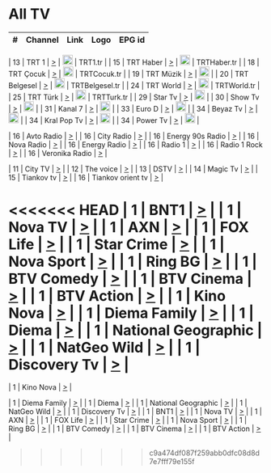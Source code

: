 <h1>All TV</h1>

| #   | Channel        | Link  | Logo | EPG id |
|:---:|:--------------:|:-----:|:----:|:------:|

| 13  | TRT 1            | [>](https://tv-trt1.medya.trt.com.tr/master.m3u8) | <img height="20" src="https://i.imgur.com/j786OLG.png"/> | TRT1.tr |
| 15  | TRT Haber        | [>](https://tv-trthaber.medya.trt.com.tr/master.m3u8) | <img height="20" src="https://i.imgur.com/OVfo8Ab.png"/> | TRTHaber.tr |
| 18  | TRT Çocuk        | [>](https://tv-trtcocuk.medya.trt.com.tr/master.m3u8) | <img height="20" src="https://i.imgur.com/QLFmD6d.png"/> | TRTCocuk.tr |
| 19  | TRT Müzik        | [>](https://tv-trtmuzik.medya.trt.com.tr/master.m3u8) | <img height="20" src="https://i.imgur.com/fIVFCEd.png"/> |
| 20  | TRT Belgesel     | [>](https://tv-trtbelgesel.medya.trt.com.tr/master.m3u8) | <img height="20" src="https://i.imgur.com/MGO87pe.png"/> | TRTBelgesel.tr |
| 24  | TRT World        | [>](https://tv-trtworld.medya.trt.com.tr/master.m3u8) | <img height="20" src="https://i.imgur.com/JEA2xpv.png"/> | TRTWorld.tr |
| 25  | TRT Türk         | [>](https://tv-trtturk.medya.trt.com.tr/master.m3u8) | <img height="20" src="https://i.imgur.com/OSTOQNw.png"/> | TRTTurk.tr |
| 29  | Star Tv   | [>](https://dogus-live.daioncdn.net/startv/startv_360p.m3u8) | <img height="20" src="https://i.imgur.com/IebUZx1.png"/> |
| 30  | Show Tv     | [>](https://ciner-live.daioncdn.net/showtv/showtv.m3u8) | <img height="20" src="https://i.imgur.com/IebUZx1.png"/> |
| 31  | Kanal 7     | [>](https://kanal7-live.daioncdn.net/kanal7/kanal7.m3u8) | <img height="20" src="https://i.imgur.com/IebUZx1.png"/> |
| 33  | Euro D    | [>](https://www.youtube.com/user/KanalD/live) | <img height="20" src="https://i.imgur.com/IebUZx1.png"/> |
| 34  | Beyaz Tv     | [>](https://beyaztv-live.daioncdn.net/beyaztv/beyaztv.m3u8) | <img height="20" src="https://i.imgur.com/IebUZx1.png"/> |
| 34  | Kral Pop Tv     | [>](https://www.youtube.com/watch?v=GuFTuKoXepw) | <img height="20" src="https://i.imgur.com/IebUZx1.png"/> |
| 34  | Power Tv     | [>](https://livetv.powerapp.com.tr/powerTV/powerhd.smil/chunklist.m3u8) | <img height="20" src="https://i.imgur.com/IebUZx1.png"/> |

| 16  | Avto Radio | [>](http://stream.metacast.eu/avtoradio.mp3.m3u) |
| 16  | City Radio | [>](http://stream.metacast.eu/city.aac.m3u) |
| 16  | Energy 90s Radio | [>](http://stream.metacast.eu/energy-90s.m3u) |
| 16  | Nova Radio | [>](http://stream.metacast.eu/nova.aac.m3u) |
| 16  | Energy Radio | [>](http://stream.metacast.eu/nrj.aac.m3u) |
| 16  | Radio 1 | [>](http://stream.metacast.eu/radio1.aac.m3u) |
| 16  | Radio 1 Rock | [>](http://stream.metacast.eu/radio1rock.aac.m3u) |
| 16  | Veronika Radio | [>](http://stream.metacast.eu/veronika.aac.m3u) |

| 11  | City TV | [>](https://tv.city.bg/play/tshls/citytv/index.m3u8) |
| 12  | The voice | [>](https://bss1.neterra.tv/thevoice/thevoice.m3u8) |
| 13  | DSTV | [>](http://46.249.95.140:8081/hls/data.m3u8) |
| 14  | Magic Tv | [>](https://bss1.neterra.tv/magictv/magictv.m3u8) |
| 15  | Tiankov tv | [>](https://streamer103.neterra.tv/tiankov-folk/live.m3u8) |
| 16  | Tiankov orient tv | [>](https://streamer103.neterra.tv/tiankov-orient/live.m3u8) |

<<<<<<< HEAD
| 1 | BNT1 | [>](https://ymkaya.xyz:38245/tv/bnt1/playlist.m3u8?wmsAuthSign=c2VydmVyX3RpbWU9Ni8yNS8yMDI1IDE6MDc6NDcgUE0maGFzaF92YWx1ZT05Zkx0NjNYeEc2UG1DTVkzNXZCNnlRPT0mdmFsaWRtaW51dGVzPTYw) |
| 1 | Nova TV | [>](https://ymkaya.xyz:38245/tv/novatv/playlist.m3u8?wmsAuthSign=c2VydmVyX3RpbWU9Ni8yNS8yMDI1IDE6MDc6NTcgUE0maGFzaF92YWx1ZT0vYmJnU0JHSzJ0QUVFTnlkMXZGS1pRPT0mdmFsaWRtaW51dGVzPTYw) |
| 1 | AXN | [>](https://ymkaya.xyz:38245/tv/axn/playlist.m3u8?wmsAuthSign=c2VydmVyX3RpbWU9Ni8yNS8yMDI1IDE6MDg6MDcgUE0maGFzaF92YWx1ZT1RR3FPMFI1QjBpd25ONklhUEtsQWpnPT0mdmFsaWRtaW51dGVzPTYw) |
| 1 | FOX Life | [>](https://ymkaya.xyz:38245/tv/foxlife/playlist.m3u8?wmsAuthSign=c2VydmVyX3RpbWU9Ni8yNS8yMDI1IDE6MDg6MTcgUE0maGFzaF92YWx1ZT1jVXdKc1Rybndod1YvZ29OZ0FudVFRPT0mdmFsaWRtaW51dGVzPTYw) |
| 1 | Star Crime | [>](https://ymkaya.xyz:38245/tv/foxcrime/playlist.m3u8?wmsAuthSign=c2VydmVyX3RpbWU9Ni8yNS8yMDI1IDE6MDg6MjcgUE0maGFzaF92YWx1ZT03dVJYb3FoODUzbHJoQTRvY3QvOXRRPT0mdmFsaWRtaW51dGVzPTYw) |
| 1 | Nova Sport | [>](https://ymkaya.xyz:38245/tv/novasport/playlist.m3u8?wmsAuthSign=c2VydmVyX3RpbWU9Ni8yNS8yMDI1IDE6MDg6MzcgUE0maGFzaF92YWx1ZT1DT1VyVEtxQkhONlVrYXhNRDlsQ3JBPT0mdmFsaWRtaW51dGVzPTYw) |
| 1 | Ring BG | [>](https://ymkaya.xyz:38245/tv/ringbg/playlist.m3u8?wmsAuthSign=c2VydmVyX3RpbWU9Ni8yNS8yMDI1IDE6MDg6NDcgUE0maGFzaF92YWx1ZT1MUVlVUUpuNHE3VXUzUitxWnFxK3B3PT0mdmFsaWRtaW51dGVzPTYw) |
| 1 | BTV Comedy | [>](https://ymkaya.xyz:38245/tv/btvcomedy/playlist.m3u8?wmsAuthSign=c2VydmVyX3RpbWU9Ni8yNS8yMDI1IDE6MDg6NTcgUE0maGFzaF92YWx1ZT1qTmdQMzFyMFJ2ZUdxaTJacU44UEtRPT0mdmFsaWRtaW51dGVzPTYw) |
| 1 | BTV Cinema | [>](https://ymkaya.xyz:38245/tv/btvcinema/playlist.m3u8?wmsAuthSign=c2VydmVyX3RpbWU9Ni8yNS8yMDI1IDE6MDk6MDYgUE0maGFzaF92YWx1ZT1DRW9qeS82a1dqNWY1YzVqYUNOVzhRPT0mdmFsaWRtaW51dGVzPTYw) |
| 1 | BTV Action | [>](https://ymkaya.xyz:38245/tv/btvaction/playlist.m3u8?wmsAuthSign=c2VydmVyX3RpbWU9Ni8yNS8yMDI1IDE6MDk6MTYgUE0maGFzaF92YWx1ZT05TjNCcmY0WnlZd0ZsOWNnTkhUY0tRPT0mdmFsaWRtaW51dGVzPTYw) |
| 1 | Kino Nova | [>](https://ymkaya.xyz:38245/tv/kinonova/playlist.m3u8?wmsAuthSign=c2VydmVyX3RpbWU9Ni8yNS8yMDI1IDE6MDk6MjYgUE0maGFzaF92YWx1ZT10ZVhvL1RzS09VOHZOSElSS3ZQVnpnPT0mdmFsaWRtaW51dGVzPTYw) |
| 1 | Diema Family | [>](https://ymkaya.xyz:38245/tv/diemafamily/playlist.m3u8?wmsAuthSign=c2VydmVyX3RpbWU9Ni8yNS8yMDI1IDE6MDk6MzggUE0maGFzaF92YWx1ZT15V0g4QzQzS01kUW1GVnpiaXBPbUZBPT0mdmFsaWRtaW51dGVzPTYw) |
| 1 | Diema | [>](https://ymkaya.xyz:38245/tv/diema/playlist.m3u8?wmsAuthSign=c2VydmVyX3RpbWU9Ni8yNS8yMDI1IDE6MDk6NDggUE0maGFzaF92YWx1ZT1pUzdmMjhldjJraFVEOVRaUnJZWDV3PT0mdmFsaWRtaW51dGVzPTYw) |
| 1 | National Geographic | [>](https://ymkaya.xyz:38245/tv/natgeo/playlist.m3u8?wmsAuthSign=c2VydmVyX3RpbWU9Ni8yNS8yMDI1IDE6MDk6NTggUE0maGFzaF92YWx1ZT1rRDdYZDJJRWR5aTBnSS9lemp2K3FBPT0mdmFsaWRtaW51dGVzPTYw) |
| 1 | NatGeo Wild | [>](https://ymkaya.xyz:38245/tv/natgeowild/playlist.m3u8?wmsAuthSign=c2VydmVyX3RpbWU9Ni8yNS8yMDI1IDE6MTA6MDggUE0maGFzaF92YWx1ZT1YVStXTHVGaEtTRjFRT0pmVXFPbDhBPT0mdmFsaWRtaW51dGVzPTYw) |
| 1 | Discovery Tv | [>](https://ymkaya.xyz:38245/tv/discovery/playlist.m3u8?wmsAuthSign=c2VydmVyX3RpbWU9Ni8yNS8yMDI1IDE6MTA6MTggUE0maGFzaF92YWx1ZT1ITXcrWXMrbWhULzRhMFVTdlNuTDhRPT0mdmFsaWRtaW51dGVzPTYw) |
=======


| 1 | Kino Nova | [>](https://ymkaya.xyz:11336/tv/kinonova/playlist.m3u8?wmsAuthSign=c2VydmVyX3RpbWU9MS8yLzIwMjUgNDo0MDoyMCBBTSZoYXNoX3ZhbHVlPWlFS1FrWEtMMVRFM3l5YklUWUJQUHc9PSZ2YWxpZG1pbnV0ZXM9NjA=) |

| 1 | Diema Family | [>](https://ymkaya.xyz:11336/tv/diemafamily/playlist.m3u8?wmsAuthSign=c2VydmVyX3RpbWU9MS8yLzIwMjUgNDo0MDozMCBBTSZoYXNoX3ZhbHVlPUVUaTVKTldvZTF5WVVCM0YwL21kaXc9PSZ2YWxpZG1pbnV0ZXM9NjA=) |
| 1 | Diema | [>](https://ymkaya.xyz:11336/tv/diema/playlist.m3u8?wmsAuthSign=c2VydmVyX3RpbWU9MS8yLzIwMjUgNDo0MDo0MCBBTSZoYXNoX3ZhbHVlPVlYMWVJT2NuUjNpUTBsaytEUFFOS2c9PSZ2YWxpZG1pbnV0ZXM9NjA=) |
| 1 | National Geographic | [>](https://ymkaya.xyz:11336/tv/natgeo/playlist.m3u8?wmsAuthSign=c2VydmVyX3RpbWU9MS8yLzIwMjUgNDo0MTo0MSBBTSZoYXNoX3ZhbHVlPTJQTlVmcG5nYWx0M013eUhGRGxnd0E9PSZ2YWxpZG1pbnV0ZXM9NjA=) |
| 1 | NatGeo Wild | [>](https://ymkaya.xyz:11336/tv/natgeowild/playlist.m3u8?wmsAuthSign=c2VydmVyX3RpbWU9MS8yLzIwMjUgNDo0MTo1MSBBTSZoYXNoX3ZhbHVlPVl1OXZaTTliN0hGWEN3eDBYd1duNkE9PSZ2YWxpZG1pbnV0ZXM9NjA=) |
| 1 | Discovery Tv | [>](https://ymkaya.xyz:11336/tv/discovery/playlist.m3u8?wmsAuthSign=c2VydmVyX3RpbWU9MS8yLzIwMjUgNDo0MjowMSBBTSZoYXNoX3ZhbHVlPWtBQmdLNlY2RmQwWElzMVYzSDJyVkE9PSZ2YWxpZG1pbnV0ZXM9NjA=) |
| 1 | BNT1 | [>](https://ymkaya.xyz:11336/tv/bnt1/playlist.m3u8?wmsAuthSign=c2VydmVyX3RpbWU9MS8yLzIwMjUgNDozODozOCBBTSZoYXNoX3ZhbHVlPVVrMVlRQXpJWlhYeUh6ZFVpSC9NMUE9PSZ2YWxpZG1pbnV0ZXM9NjA=) |
| 1 | Nova TV | [>](https://ymkaya.xyz:11336/tv/novatv/playlist.m3u8?wmsAuthSign=c2VydmVyX3RpbWU9MS8yLzIwMjUgNDozODo0OCBBTSZoYXNoX3ZhbHVlPUVxQjh1a0ZzYkVGZU8zZDFGTzdreVE9PSZ2YWxpZG1pbnV0ZXM9NjA=) |
| 1 | AXN | [>](https://ymkaya.xyz:11336/tv/axn/playlist.m3u8?wmsAuthSign=c2VydmVyX3RpbWU9MS8yLzIwMjUgNDozODo1OCBBTSZoYXNoX3ZhbHVlPUpkWStGY1hkNXhaOVpPZ0thQ0FZL3c9PSZ2YWxpZG1pbnV0ZXM9NjA=) |
| 1 | FOX Life | [>](https://ymkaya.xyz:11336/tv/foxlife/playlist.m3u8?wmsAuthSign=c2VydmVyX3RpbWU9MS8yLzIwMjUgNDozOToxMCBBTSZoYXNoX3ZhbHVlPWt1ZDc1T3AzYlZDTjJnSy9TU0xJZlE9PSZ2YWxpZG1pbnV0ZXM9NjA=) |
| 1 | Star Crime | [>](https://ymkaya.xyz:11336/tv/foxcrime/playlist.m3u8?wmsAuthSign=c2VydmVyX3RpbWU9MS8yLzIwMjUgNDozOToyMCBBTSZoYXNoX3ZhbHVlPXIwVU45Nm9FR1l2enNkTG9TanBxbmc9PSZ2YWxpZG1pbnV0ZXM9NjA=) |
| 1 | Nova Sport | [>](https://ymkaya.xyz:11336/tv/novasport/playlist.m3u8?wmsAuthSign=c2VydmVyX3RpbWU9MS8yLzIwMjUgNDozOTozMCBBTSZoYXNoX3ZhbHVlPXlSZ0UxazVaM0xhSmc0NmR4T0c1T2c9PSZ2YWxpZG1pbnV0ZXM9NjA=) |
| 1 | Ring BG | [>](https://ymkaya.xyz:11336/tv/ringbg/playlist.m3u8?wmsAuthSign=c2VydmVyX3RpbWU9MS8yLzIwMjUgNDozOTo0MCBBTSZoYXNoX3ZhbHVlPTR4aUlFNHVUYWN4enY1WkVuOFZma2c9PSZ2YWxpZG1pbnV0ZXM9NjA=) |
| 1 | BTV Comedy | [>](https://ymkaya.xyz:11336/tv/btvcomedy/playlist.m3u8?wmsAuthSign=c2VydmVyX3RpbWU9MS8yLzIwMjUgNDozOTo1MCBBTSZoYXNoX3ZhbHVlPUtrMTJ2RHNTTUU1RFp1ZkVOdXFSK3c9PSZ2YWxpZG1pbnV0ZXM9NjA=) |
| 1 | BTV Cinema | [>](https://ymkaya.xyz:11336/tv/btvcinema/playlist.m3u8?wmsAuthSign=c2VydmVyX3RpbWU9MS8yLzIwMjUgNDozOTo1OSBBTSZoYXNoX3ZhbHVlPTZWcU9FZW56cG1NM1lrYy8xNE5NeHc9PSZ2YWxpZG1pbnV0ZXM9NjA=) |
| 1 | BTV Action | [>](https://ymkaya.xyz:11336/tv/btvaction/playlist.m3u8?wmsAuthSign=c2VydmVyX3RpbWU9MS8yLzIwMjUgNDo0MDoxMCBBTSZoYXNoX3ZhbHVlPUlDd0ErRkZVWThyMVZwR3c2REdGZ3c9PSZ2YWxpZG1pbnV0ZXM9NjA=) |
>>>>>>> c9a474df087f259abb0dfc08d8d7e7fff79e155f
